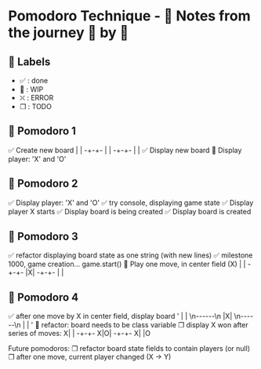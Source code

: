 # Pomodoro Technique - :notebook: Notes from the journey :tomato: by :tomato:

## :bookmark: Labels

- ✅ : done
- 🚧 : WIP
- ⛌ : ERROR
- ❒ : TODO

## 🍅 Pomodoro 1

✅ Create new board
| |
-+-+-
| |
-+-+-
| |
✅ Display new board
🚧 Display player: 'X' and 'O'

## 🍅 Pomodoro 2

✅ Display player: 'X' and 'O'
✅ try console, displaying game state
✅ Display player X starts
✅ Display board is being created
✅ Display board is created

## 🍅 Pomodoro 3

✅ refactor displaying board state as one string (with new lines)
✅ milestone 1000, game creation... game.start()
🚧 Play one move, in center field (X)
| |
-+-+-
|X|
-+-+-
| |

## 🍅 Pomodoro 4

✅ after one move by X in center field, display board
' | | \n------\n |X| \n------\n | | '
🚧 refactor: board needs to be class variable
❒ display X won after series of moves:
X| |
-+-+-
X|O|
-+-+-
X| |O

Future pomodoros:
❒ refactor board state fields to contain players (or null)
❒ after one move, current player changed (X -> Y)
